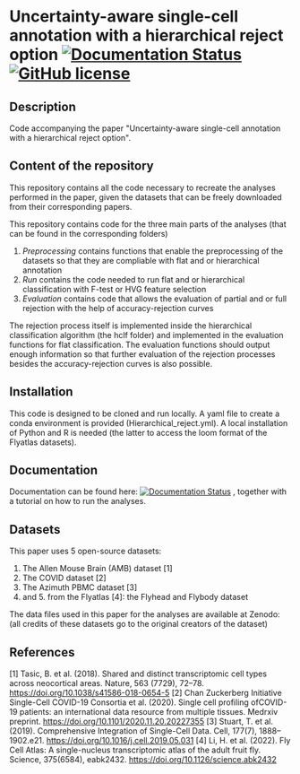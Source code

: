 # Uncertainty-aware single-cell annotation with a hierarchical reject option [![Documentation Status](https://readthedocs.org/projects/hierarchical-reject/badge/?version=latest)](https://hierarchical-reject.readthedocs.io/en/latest/?badge=latest) [![GitHub license](https://img.shields.io/github/license/Latheuni/Hierarchical_reject)](https://github.com/Latheuni/Hierarchical_reject/blob/main/LICENSE)

## Description

Code accompanying the paper "Uncertainty-aware single-cell annotation with a hierarchical reject option".

## Content of the repository 

This repository contains all the code necessary to recreate the analyses performed in the paper, given the datasets that can be freely downloaded from their corresponding papers.

This repository contains code for the three main parts of the analyses (that can be found in the corresponding folders)
1. *Preprocessing* contains functions that enable the preprocessing of the datasets so that they are compliable with flat and or hierarchical annotation
2. *Run* contains the code needed to run flat and or hierarchical classification with F-test or HVG feature selection
3. *Evaluation* contains code that allows the evaluation of partial and or full rejection with the help of accuracy-rejection curves

The rejection process itself is implemented inside the hierarchical classification algorithm (the hclf folder) and implemented in the evaluation functions for flat classification. The evaluation functions should output enough information so that further evaluation of the rejection processes besides the accuracy-rejection curves is also possible.

## Installation
This code is designed to be cloned and run locally. A yaml file to create a conda environment is provided (Hierarchical_reject.yml). A local installation of Python and R is needed (the latter to access the loom format of the Flyatlas datasets).

## Documentation
Documentation can be found here: [![Documentation Status](https://readthedocs.org/projects/hierarchical-reject/badge/?version=latest)](https://hierarchical-reject.readthedocs.io/en/latest/?badge=latest)
, together with a tutorial on how to run the analyses.

## Datasets
This paper uses 5 open-source datasets:
1. The Allen Mouse Brain (AMB) dataset [1]
2. The COVID dataset [2]
3. The Azimuth PBMC dataset [3]
4. and 5. from the Flyatlas [4]: the Flyhead and Flybody dataset
   
The data files used in this paper for the analyses are available at Zenodo: (all credits of these datasets go to the original creators of the dataset)

## References
[1] Tasic, B. et al. (2018). Shared and distinct transcriptomic cell types across neocortical areas. Nature, 563 (7729), 72–78. https://doi.org/10.1038/s41586-018-0654-5
[2] Chan Zuckerberg Initiative Single-Cell COVID-19 Consortia et al. (2020). Single cell profiling ofCOVID-19 patients: an international data resource from multiple tissues. Medrxiv preprint. https://doi.org/10.1101/2020.11.20.20227355
[3] Stuart, T. et al. (2019). Comprehensive Integration of Single-Cell Data. Cell, 177(7), 1888–1902.e21. https://doi.org/10.1016/j.cell.2019.05.031
[4] Li, H. et al. (2022). Fly Cell Atlas: A single-nucleus transcriptomic atlas of the adult fruit fly. Science, 375(6584), eabk2432. https://doi.org/10.1126/science.abk2432
